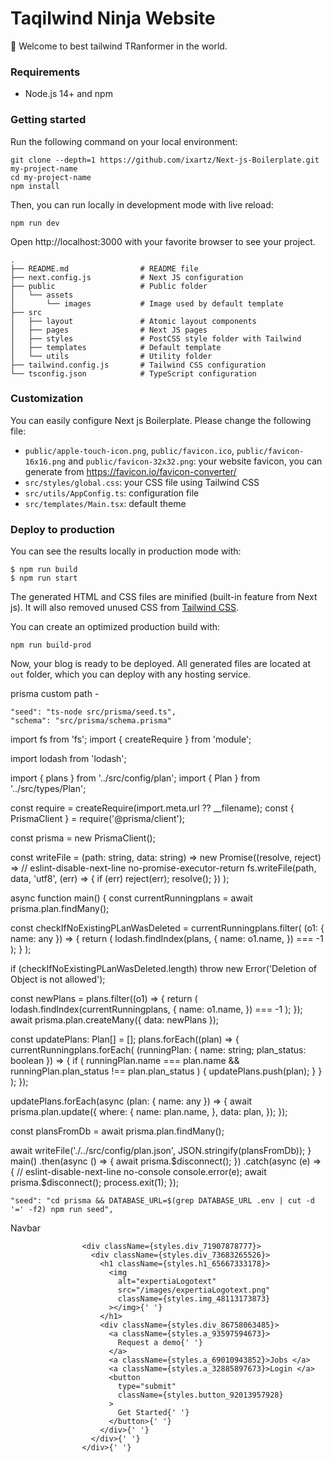 # Taqilwind Ninja Website

🚀 Welcome to best tailwind TRanformer in the world.

### Requirements

- Node.js 14+ and npm

### Getting started

Run the following command on your local environment:

```
git clone --depth=1 https://github.com/ixartz/Next-js-Boilerplate.git my-project-name
cd my-project-name
npm install
```

Then, you can run locally in development mode with live reload:

```
npm run dev
```

Open http://localhost:3000 with your favorite browser to see your project.

```
.
├── README.md                # README file
├── next.config.js           # Next JS configuration
├── public                   # Public folder
│   └── assets
│       └── images           # Image used by default template
├── src
│   ├── layout               # Atomic layout components
│   ├── pages                # Next JS pages
│   ├── styles               # PostCSS style folder with Tailwind
│   ├── templates            # Default template
│   └── utils                # Utility folder
├── tailwind.config.js       # Tailwind CSS configuration
└── tsconfig.json            # TypeScript configuration
```

### Customization

You can easily configure Next js Boilerplate. Please change the following file:

- `public/apple-touch-icon.png`, `public/favicon.ico`, `public/favicon-16x16.png` and `public/favicon-32x32.png`: your website favicon, you can generate from https://favicon.io/favicon-converter/
- `src/styles/global.css`: your CSS file using Tailwind CSS
- `src/utils/AppConfig.ts`: configuration file
- `src/templates/Main.tsx`: default theme

### Deploy to production

You can see the results locally in production mode with:

```
$ npm run build
$ npm run start
```

The generated HTML and CSS files are minified (built-in feature from Next js). It will also removed unused CSS from [Tailwind CSS](https://tailwindcss.com).

You can create an optimized production build with:

```
npm run build-prod
```

Now, your blog is ready to be deployed. All generated files are located at `out` folder, which you can deploy with any hosting service.

prisma custom path -

    "seed": "ts-node src/prisma/seed.ts",
    "schema": "src/prisma/schema.prisma"


import fs from 'fs';
import { createRequire } from 'module';

import lodash from 'lodash';

import { plans } from '../src/config/plan';
import { Plan } from '../src/types/Plan';

const require = createRequire(import.meta.url ?? __filename);
const { PrismaClient } = require('@prisma/client');

const prisma = new PrismaClient();

const writeFile = (path: string, data: string) =>
  new Promise<void>((resolve, reject) =>
    // eslint-disable-next-line no-promise-executor-return
    fs.writeFile(path, data, 'utf8', (err) => {
      if (err) reject(err);
      resolve();
    })
  );

async function main() {
  const currentRunningplans = await prisma.plan.findMany();

  const checkIfNoExistingPLanWasDeleted = currentRunningplans.filter(
    (o1: { name: any }) => {
      return (
        lodash.findIndex(plans, {
          name: o1.name,
        }) === -1
      );
    }
  );

  if (checkIfNoExistingPLanWasDeleted.length)
    throw new Error('Deletion of Object is not allowed');

  const newPlans = plans.filter((o1) => {
    return (
      lodash.findIndex(currentRunningplans, {
        name: o1.name,
      }) === -1
    );
  });
  await prisma.plan.createMany({ data: newPlans });

  const updatePlans: Plan[] = [];
  plans.forEach((plan) => {
    currentRunningplans.forEach(
      (runningPlan: { name: string; plan_status: boolean }) => {
        if (
          runningPlan.name === plan.name &&
          runningPlan.plan_status !== plan.plan_status
        ) {
          updatePlans.push(plan);
        }
      }
    );
  });

  updatePlans.forEach(async (plan: { name: any }) => {
    await prisma.plan.update({
      where: {
        name: plan.name,
      },
      data: plan,
    });
  });

  const plansFromDb = await prisma.plan.findMany();

  await writeFile('./../src/config/plan.json', JSON.stringify(plansFromDb));
}
main()
  .then(async () => {
    await prisma.$disconnect();
  })
  .catch(async (e) => {
    // eslint-disable-next-line no-console
    console.error(e);
    await prisma.$disconnect();
    process.exit(1);
  });


    "seed": "cd prisma && DATABASE_URL=$(grep DATABASE_URL .env | cut -d '=' -f2) npm run seed",


Navbar 


                    <div className={styles.div_71907878777}>
                      <div className={styles.div_73683265526}>
                        <h1 className={styles.h1_65667333178}>
                          <img
                            alt="expertiaLogotext"
                            src="/images/expertiaLogotext.png"
                            className={styles.img_48113173873}
                          ></img>{' '}
                        </h1>
                        <div className={styles.div_86758063485}>
                          <a className={styles.a_93597594673}>
                            Request a demo{' '}
                          </a>
                          <a className={styles.a_69010943852}>Jobs </a>
                          <a className={styles.a_32885897673}>Login </a>
                          <button
                            type="submit"
                            className={styles.button_92013957928}
                          >
                            Get Started{' '}
                          </button>{' '}
                        </div>{' '}
                      </div>{' '}
                    </div>{' '}
